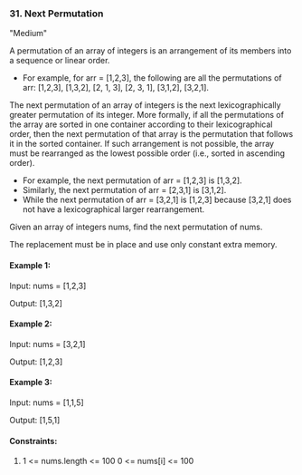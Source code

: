 ### 31. Next Permutation
"Medium"

A permutation of an array of integers is an arrangement of its members into a sequence or linear order.

* For example, for arr = [1,2,3], the following are all the permutations of arr: [1,2,3], [1,3,2], [2, 1, 3], [2, 3, 1], [3,1,2], [3,2,1].

The next permutation of an array of integers is the next lexicographically greater permutation of its integer. More formally, if all the permutations of the array are sorted in one container according to their lexicographical order, then the next permutation of that array is the permutation that follows it in the sorted container. If such arrangement is not possible, the array must be rearranged as the lowest possible order (i.e., sorted in ascending order).

* For example, the next permutation of arr = [1,2,3] is [1,3,2].
* Similarly, the next permutation of arr = [2,3,1] is [3,1,2].
* While the next permutation of arr = [3,2,1] is [1,2,3] because [3,2,1] does not have a lexicographical larger rearrangement.

Given an array of integers nums, find the next permutation of nums.

The replacement must be in place and use only constant extra memory.

#### Example 1:

Input: nums = [1,2,3]

Output: [1,3,2]

#### Example 2:

Input: nums = [3,2,1]

Output: [1,2,3]

#### Example 3:

Input: nums = [1,1,5]

Output: [1,5,1]
 
#### Constraints:

1. 1 <= nums.length <= 100
0 <= nums[i] <= 100
